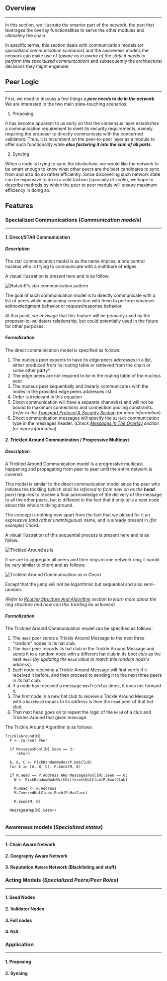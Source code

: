 ## Overview
----

In this section, we illustrate the smarter part of the network, the part that leverages the overlay functionalities to serve the other modules and ultimately the chain.

In specific terms, this section deals with communication models (_or specialized communication scenarios_) and the awareness models the network can make use of (_aware as in aware of the state it needs to perform this specialized communication_) and subsequently the architectural decisions they might engender.

## Peer Logic
----
First, we need to discuss a few things a **_peer needs to do in the network_**. We are interested in the two main state-touching scenarios:

1. Proposing

It has become apparent to us early on that the consensus layer establishes a communication requirement to meet its security requirements, namely requiring the proposer to directly communicate with the concerned validators. Thus, it is incumbent on the peer-to-peer layer as a module to offer such functionality while _**also factoring it into the sum of all parts**_.

2. Syncing

When a node is trying to sync the blockchain, we would like the network to be smart enough to know what other peers are the best candidates to sync from and also do so rather efficiently. Since discovering such network state can be expensive to do in a cold fashion (_specially at scale_), we hope to describe methods by which the peer to peer module will ensure maximum efficiency in doing so.

## Features

### Specialized Communications (_Communication models_)
---

#### 1. Direct/STAR Communication

##### Description
The star communication model is as the name implies, a one central nucleus who is trying to communicate with a multitude of edges.

A visual illustration is present here and is as follow:

![Hotstuff's star communication pattern](https://miro.medium.com/max/1136/1*Ag8SrZlFbMUQZAZR9n0r0A.png)

The goal of such communication model is to directly communicate with a list of peers while maintaining connection with them to perform whatever acknowledgment behavior or request/response behavior.

At this point, we envisage that this feature will be primarily used by the proposer-to-validators relationship, but could potentially used in the future for other purposes.

##### Formalization

The direct communication model is specified as follows:

1. The nucleus peer expects to have its edge peers addresses in a list, either produced from its routing table or retrieved from the chain or some other party*.
2. The edge peers are not required to be in the routing table of the nucleus peer. 
3. The nucleus peer sequentially and linearly communicates with the nodes in the provided edge peers addresses list
4. Order is irrelevant in this equation
5. Direct communication will have a separate channel(s) and will not be bound to maximum connections and connection pooling constraints. (_refer to the [Transport Protocol & Security Section](https://github.com/pokt-network/gemelos/wiki/Transport-Logic-And-Security) for more information_)
6. Direct communication messages will specify the `Direct` communication type in the messages header. (_Check [Messages In The Overlay](https://github.com/pokt-network/gemelos/wiki/Messages-In-The-Overlay) section for more information_)

#### 2. Trickled Around Communication / Progressive Multicast

##### Description

A Trickled Around Communication model is a progressive multicast happening and propagating from peer to peer until the entire network is covered.

This model is similar to the direct communication model since the peer who initiates the trickling (_which shall be referred to from now on as the **head** peer_) requires to receive a final acknowledge of the delivery of the message to all the other peers, but is different in the fact that it only tells a next node about this whole trickling around.

The concept is nothing new apart from the fact that we picked for it an expressive (_and rather unambiguous_) name, and is already present in (_for example_) Chord.

A visual illustration of this sequential process is present here and is as follow:

![Trickled Around as is](https://i.ibb.co/kQJ7yT9/Trickel-Around.png)

If we are to aggregate all peers and their rings in one network ring, it would be very similar to chord and as follows:

![Trickled Around Communication as in Chord](https://www.researchgate.net/profile/Mario-Kolberg/publication/262398264/figure/fig1/AS:669953283862535@1536740718640/An-example-Chord-network-showing-the-choice-of-finger-nodes-for-Node-N8_Q320.jpg)

Except that the jump will not be logarithmic but sequential and also semi-random.

(_Refer to [Routing Structure And Algorithm](https://github.com/pokt-network/gemelos/wiki/Routing-Structure-And-Algorithm) section to learn more about the ring structure and how can this trickling be achieved_)

##### Formalization

The Trickled Around Communication model can be specified as follows:

1. The `Head` peer sends a Trickle Around Message to the next three "random" nodes in its hat club.
2. The `Head` peer records its hat club in the Trickle Around Message and sends it to a random node with a different hat club in its boot club as the next `Head` (_by updating the `Head` value to match this random node's address_). 
3. Each node receiving a Trickle Around Message will first verify if it received it before, and then proceed to sending it to the next three peers in its hat club.
4. If a node has received a message `maxTrickles` times, it does not forward it.
5. The first node in a new hat club to receive a Trickle Around Message with a `NextHead` equals to its address is then the `Head` peer of that hat club.
6. That next head goes on to repeat the logic of the `Head` of a club and Trickles Around that given message.

The Trickle Around Algorithm is as follows:
```
TrickleAround(M):
  P <- Current Peer
  
  if MessagesPool[M].Seen == 3:
     return

  A, B, C <- PickRandomNodes(P.HatClub)
  for E in [A, B, C]: P.Send(M, E)
  
  if M.Head == P.Address AND MessagesPool[M].Seen == 0:
    N <- PickRandomNodeWithDifferentHatClub(P.BootClub)

    M.Head <- N.Address
    M.CoveredHatClubs.Push(P.HatCase)

    P.Send(M, N)

  MessagesMap[M].Seen++
  
```


### Awareness models (_Specialized states_)
---

#### 1. Chain Aware Network
#### 2. Geography Aware Network
#### 3. Reputation Aware Network (Blacklisting and stuff)

### Acting Models (_Specialized Peers/Peer Roles_)
---

#### 1. Seed Nodes
#### 2. Validator Nodes
#### 3. Full nodes
#### 4. N/A

### Application
---

#### 1. Proposing
#### 2. Syncing